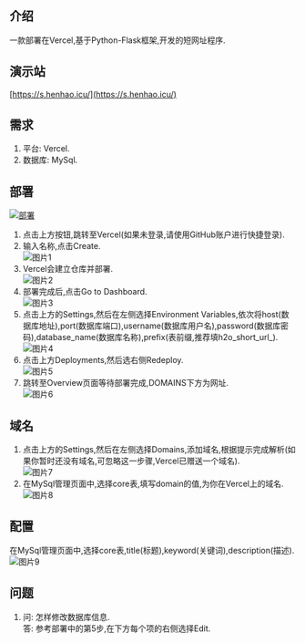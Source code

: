 ## 介绍
一款部署在Vercel,基于Python-Flask框架,开发的短网址程序.
## 演示站
[https://s.henhao.icu/](https://s.henhao.icu/)
## 需求
1. 平台: Vercel.
2. 数据库: MySql.
## 部署
[![部署](https://camo.githubusercontent.com/f209ca5cc3af7dd930b6bfc55b3d7b6a5fde1aff/68747470733a2f2f76657263656c2e636f6d2f627574746f6e)](https://vercel.com/import/project?template=https://github.com/H2Oa/H2O_Short_Url)
1. 点击上方按钮,跳转至Vercel(如果未登录,请使用GitHub账户进行快捷登录).
2. 输入名称,点击Create.  
   ![图片1](https://i.postimg.cc/hGd9D4vt/4-C22687635-EDC5-A3-F18522-F29-FDC79-FD.jpg)
3. Vercel会建立仓库并部署.  
   ![图片2](https://i.postimg.cc/6q54FnmF/1-D8-E8828-F5-CCBB2-BC495-C51293-DC5547.jpg)
4. 部署完成后,点击Go to Dashboard.  
   ![图片3](https://i.postimg.cc/28yBwdvZ/BCC07-D74-D959797-F394-CD27-E866-E1-E42.jpg)
5. 点击上方的Settings,然后在左侧选择Environment Variables,依次将host(数据库地址),port(数据库端口),username(数据库用户名),password(数据库密码),database_name(数据库名称),prefix(表前缀,推荐填h2o_short_url_).  
   ![图片4](https://i.postimg.cc/sX3MZ5s1/16-B780016-E3541366662-A68-A368-A232-C.png)
6. 点击上方Deployments,然后选右侧Redeploy.  
   ![图片5](https://i.postimg.cc/qMgxR6Jp/C921-A6-CB-9773-4998-87-E2-CC4-A62008-D92.jpg)
7. 跳转至Overview页面等待部署完成,DOMAINS下方为网址.  
   ![图片6](https://i.postimg.cc/SNPYtX7t/7-DC0066-A53-ED67-E60-EF768-D9-F3-A04291.jpg)
## 域名
1. 点击上方的Settings,然后在左侧选择Domains,添加域名,根据提示完成解析(如果你暂时还没有域名,可忽略这一步骤,Vercel已赠送一个域名).  
   ![图片7](https://i.postimg.cc/vmFgbpKr/97-A2948-DC906-CFFDFDB00-C92-A021-CC01.jpg)
2. 在MySql管理页面中,选择core表,填写domain的值,为你在Vercel上的域名.  
   ![图片8](https://i.postimg.cc/tJSnb70J/91-BDFA1064-DA1-BFE135797-C3-CD3-E20-C1.jpg)
## 配置
在MySql管理页面中,选择core表,title(标题),keyword(关键词),description(描述).  
![图片9](https://i.postimg.cc/52JLhf9M/B98804-F7-A072-4-C3-D-89-DA-292-E489-D7293.jpg)
## 问题
1. 问: 怎样修改数据库信息.  
   答: 参考部署中的第5步,在下方每个项的右侧选择Edit.